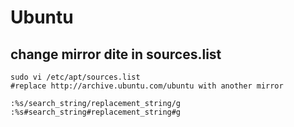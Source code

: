 # Ubuntu

## change mirror dite in sources.list
```
sudo vi /etc/apt/sources.list
#replace http://archive.ubuntu.com/ubuntu with another mirror

:%s/search_string/replacement_string/g
:%s#search_string#replacement_string#g
```
